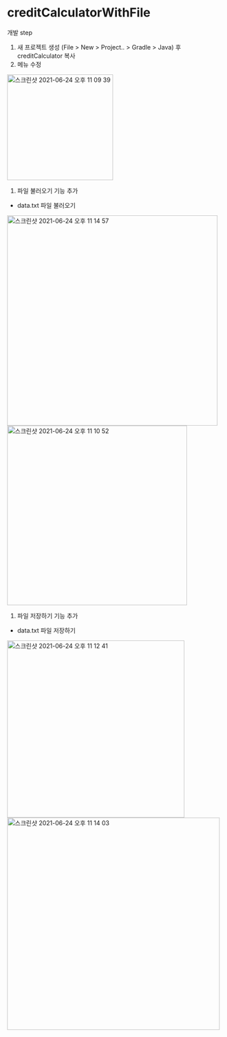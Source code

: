 # creditCalculatorWithFile

개발 step
  1. 새 프로젝트 생성 (File > New > Project.. > Gradle > Java) 후 creditCalculator 복사
  1. 메뉴 수정
  <img width="246" alt="스크린샷 2021-06-24 오후 11 09 39" src="https://user-images.githubusercontent.com/47955992/123277634-414ba880-d541-11eb-9d03-c04da41c34a8.png">
  
  1. 파일 불러오기 기능 추가
  - data.txt 파일 불러오기

  <img width="489" alt="스크린샷 2021-06-24 오후 11 14 57" src="https://user-images.githubusercontent.com/47955992/123278553-fed69b80-d541-11eb-997b-afb7bb89af1e.png">
  
  <img width="418" alt="스크린샷 2021-06-24 오후 11 10 52" src="https://user-images.githubusercontent.com/47955992/123277842-6cce9300-d541-11eb-9b8b-c3c65df42574.png">
  
  
  1. 파일 저장하기 기능 추가
  - data.txt 파일 저장하기
 
  <img width="412" alt="스크린샷 2021-06-24 오후 11 12 41" src="https://user-images.githubusercontent.com/47955992/123278156-adc6a780-d541-11eb-89bc-27be281e9262.png">

  <img width="494" alt="스크린샷 2021-06-24 오후 11 14 03" src="https://user-images.githubusercontent.com/47955992/123278401-df3f7300-d541-11eb-848b-080d9b923562.png">
